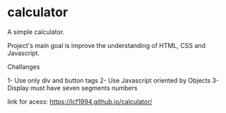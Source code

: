 # calculator
A simple calculator. 

Project's main goal is improve the understanding of HTML, CSS and Javascript.

Challanges

1- Use only div and button tags
2- Use Javascript oriented by Objects
3- Display must have seven segments numbers

link for acess: https://lcf1994.github.io/calculator/
